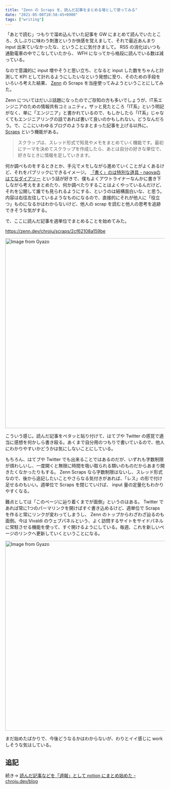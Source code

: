 ```yaml
---
title: "Zenn の Scraps を、読んだ記事をまとめる場として使ってみる"
date: "2021-05-08T10:58:45+0900"
tags: ["writing"]
---
```


「あとで読む」つもりで溜め込んでいた記事を GW にまとめて読んでいたところ、久しぶりに味わう刺激というか快感を覚えまして、それで最近あんまり input 出来ていなかったな、ということに気付きまして。 RSS の消化はいつも通勤電車の中でこなしていたから、 WFH になってから格段に読んでいる数は減っている。

なので意識的に input 増やそうと思い立ち、となると input した数をちゃんと計測して KPI として計れるようにしたいなという発想に至り、そのための手段をいろいろ考えた結果、 [Zenn](https://zenn.dev) の Scraps を当座使ってみようということにしてみた。

Zenn についてはだいぶ話題になったのでご存知の方も多いでしょうが、IT系エンジニアのための情報共有コミュニティ。ザッと見たところ「IT系」という明記がなく、単に「エンジニア」と書かれているので、もしかしたら「IT系」じゃなくてもエンジニアリングの話であれば書いて良いのかもしれない。どうなんだろう。で、ここにいわゆるブログのようなまとまった記事を上げる以外に、 [Scraps](https://zenn.dev/zenn/articles/about-zenn-scraps) という機能がある。

> スクラップは、スレッド形式で知見やメモをまとめていく機能です。最初にテーマを決めてスクラップを作成したら、あとは自分の好きな単位で、好きなときに情報を足していきます。

何か調べものをするときとか、手元でメモしながら進めていくことがよくあるけど、それをパブリックにできるイメージ。 [「書く」のは特別な道具 - naoyaのはてなダイアリー](https://naoya-2.hatenadiary.org/entry/20131107/1383792634) という話が好きで、僕もよくアウトライナーなんかに書き下しながら考えをまとめたり、何か調べたりすることはよくやっているんだけど、それを公開して誰でも見られるようにする、というのは結構面白いな、と思う。内容は右往左往しているようなものになるので、直接的にそれが他人に「役立つ」ものになるかはわからないけど、他人の scrap を読むと他人の思考を追跡できそうな気がする。

で、ここに読んだ記事を週単位でまとめることを始めてみた。

https://zenn.dev/chroju/scraps/2cf62108a159be

<a href="https://gyazo.com/b9d3ef92ae2edb6612c1a1156b185844"><img src="https://i.gyazo.com/b9d3ef92ae2edb6612c1a1156b185844.png" alt="Image from Gyazo" width="600"/></a>

こういう感じ。読んだ記事をペタッと貼り付けて、はてブや Twitter の感覚で適当に感想を何かしら書き殴る。あくまで自分用のつもりで書いているので、他人にわかりやすいかどうかは気にしないことにしている。

もちろん、はてブや Twitter でも出来ることではあるのだが、いずれも字数制限が煩わしいし、一度開くと無限に時間を吸い取られる類いのものだからあまり開きたくなかったりもする。 Zenn Scraps なら字数制限はないし、スレッド形式なので、後から追記したいことやさらなる気付きがあれば、「レス」の形で付け足せるのもいい。週単位で Scraps を閉じていけば、 input 量の定量化もわかりやすくなる。

難点としては「このページに辿り着くまでが面倒」というのはある。 Twitter であれば常に1つのパーマリンクを開けばすぐ書き込めるけど、週単位で Scraps を作ると常にリンクが変わってしまうし、 Zenn のトップからわざわざ辿るのも面倒。今は Vivaldi のウェブパネルという、よく訪問するサイトをサイドパネルに常駐させる機能を使って、すぐ開けるようにしている。毎週、これを新しいページのリンクへ更新していくということになる。

<a href="https://gyazo.com/cbdd7702cc3858a3e99b10011b5ca4a2"><img src="https://i.gyazo.com/cbdd7702cc3858a3e99b10011b5ca4a2.gif" alt="Image from Gyazo" width="600"/></a>

まだ始めたばかりで、今後どうなるかはわからないが、わりとイイ感じに work しそうな気はしている。

## 追記

続き→ [読んだ記事などを「週報」として notion にまとめ始めた - chroju.dev/blog](https://chroju.dev/blog/journal_with_notion)
